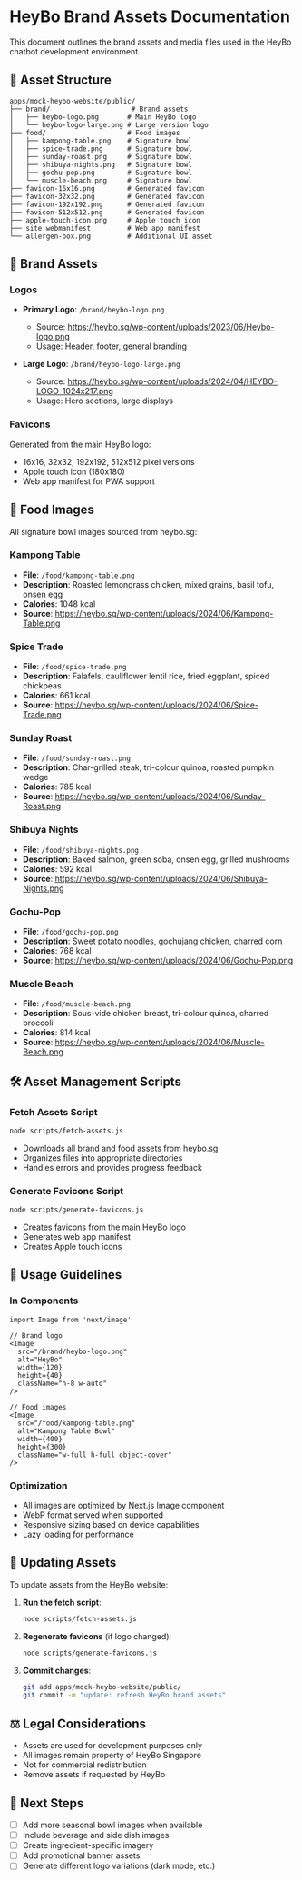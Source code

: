 # HeyBo Brand Assets Documentation

This document outlines the brand assets and media files used in the HeyBo chatbot development environment.

## 📁 Asset Structure

```
apps/mock-heybo-website/public/
├── brand/                    # Brand assets
│   ├── heybo-logo.png       # Main HeyBo logo
│   └── heybo-logo-large.png # Large version logo
├── food/                    # Food images
│   ├── kampong-table.png    # Signature bowl
│   ├── spice-trade.png      # Signature bowl
│   ├── sunday-roast.png     # Signature bowl
│   ├── shibuya-nights.png   # Signature bowl
│   ├── gochu-pop.png        # Signature bowl
│   └── muscle-beach.png     # Signature bowl
├── favicon-16x16.png        # Generated favicon
├── favicon-32x32.png        # Generated favicon
├── favicon-192x192.png      # Generated favicon
├── favicon-512x512.png      # Generated favicon
├── apple-touch-icon.png     # Apple touch icon
├── site.webmanifest         # Web app manifest
└── allergen-box.png         # Additional UI asset
```

## 🎨 Brand Assets

### Logos
- **Primary Logo**: `/brand/heybo-logo.png`
  - Source: https://heybo.sg/wp-content/uploads/2023/06/Heybo-logo.png
  - Usage: Header, footer, general branding
  
- **Large Logo**: `/brand/heybo-logo-large.png`
  - Source: https://heybo.sg/wp-content/uploads/2024/04/HEYBO-LOGO-1024x217.png
  - Usage: Hero sections, large displays

### Favicons
Generated from the main HeyBo logo:
- 16x16, 32x32, 192x192, 512x512 pixel versions
- Apple touch icon (180x180)
- Web app manifest for PWA support

## 🍲 Food Images

All signature bowl images sourced from heybo.sg:

### Kampong Table
- **File**: `/food/kampong-table.png`
- **Description**: Roasted lemongrass chicken, mixed grains, basil tofu, onsen egg
- **Calories**: 1048 kcal
- **Source**: https://heybo.sg/wp-content/uploads/2024/06/Kampong-Table.png

### Spice Trade
- **File**: `/food/spice-trade.png`
- **Description**: Falafels, cauliflower lentil rice, fried eggplant, spiced chickpeas
- **Calories**: 661 kcal
- **Source**: https://heybo.sg/wp-content/uploads/2024/06/Spice-Trade.png

### Sunday Roast
- **File**: `/food/sunday-roast.png`
- **Description**: Char-grilled steak, tri-colour quinoa, roasted pumpkin wedge
- **Calories**: 785 kcal
- **Source**: https://heybo.sg/wp-content/uploads/2024/06/Sunday-Roast.png

### Shibuya Nights
- **File**: `/food/shibuya-nights.png`
- **Description**: Baked salmon, green soba, onsen egg, grilled mushrooms
- **Calories**: 592 kcal
- **Source**: https://heybo.sg/wp-content/uploads/2024/06/Shibuya-Nights.png

### Gochu-Pop
- **File**: `/food/gochu-pop.png`
- **Description**: Sweet potato noodles, gochujang chicken, charred corn
- **Calories**: 768 kcal
- **Source**: https://heybo.sg/wp-content/uploads/2024/06/Gochu-Pop.png

### Muscle Beach
- **File**: `/food/muscle-beach.png`
- **Description**: Sous-vide chicken breast, tri-colour quinoa, charred broccoli
- **Calories**: 814 kcal
- **Source**: https://heybo.sg/wp-content/uploads/2024/06/Muscle-Beach.png

## 🛠️ Asset Management Scripts

### Fetch Assets Script
```bash
node scripts/fetch-assets.js
```
- Downloads all brand and food assets from heybo.sg
- Organizes files into appropriate directories
- Handles errors and provides progress feedback

### Generate Favicons Script
```bash
node scripts/generate-favicons.js
```
- Creates favicons from the main HeyBo logo
- Generates web app manifest
- Creates Apple touch icons

## 📝 Usage Guidelines

### In Components
```tsx
import Image from 'next/image'

// Brand logo
<Image
  src="/brand/heybo-logo.png"
  alt="HeyBo"
  width={120}
  height={40}
  className="h-8 w-auto"
/>

// Food images
<Image
  src="/food/kampong-table.png"
  alt="Kampong Table Bowl"
  width={400}
  height={300}
  className="w-full h-full object-cover"
/>
```

### Optimization
- All images are optimized by Next.js Image component
- WebP format served when supported
- Responsive sizing based on device capabilities
- Lazy loading for performance

## 🔄 Updating Assets

To update assets from the HeyBo website:

1. **Run the fetch script**:
   ```bash
   node scripts/fetch-assets.js
   ```

2. **Regenerate favicons** (if logo changed):
   ```bash
   node scripts/generate-favicons.js
   ```

3. **Commit changes**:
   ```bash
   git add apps/mock-heybo-website/public/
   git commit -m "update: refresh HeyBo brand assets"
   ```

## ⚖️ Legal Considerations

- Assets are used for development purposes only
- All images remain property of HeyBo Singapore
- Not for commercial redistribution
- Remove assets if requested by HeyBo

## 🎯 Next Steps

- [ ] Add more seasonal bowl images when available
- [ ] Include beverage and side dish images
- [ ] Create ingredient-specific imagery
- [ ] Add promotional banner assets
- [ ] Generate different logo variations (dark mode, etc.)
